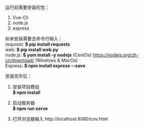 运行前需要安装的包：<br>
1. Vue-Cli
2. node.js
3. express

如未安装需要去命令行输入：<br>
requrest: **$ pip install requests** <br>
web:      **$ pip install web.py** <br>
node.js:  **$ yum install -y nodejs** (CentOs) https://nodejs.org/zh-cn/download/ (Windows & MacOs) <br>
Express:  **$ npm install express --save** <br>

安装完毕后：<br>
1. 安装项目模组<br>
   **$ npm install** <br>

2. 启动服务器 <br>
   **$ npm run serve** <br>

3. 打开浏览器输入 http://localhost:8080/cov.html <br>
